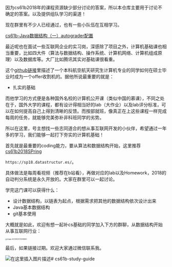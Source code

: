 因为cs61b2018年的课程资源缺少部分讨论的答案，所以本仓库主要用于讨论不确定的答案。以及提供组队学习的渠道！

现在群里有不少人已经通过，也有一些小队伍在互相学习。

[cs61b-Java数据结构（一）autograder配置](https://blog.csdn.net/weixin_42089190/article/details/117403853)

最近呢也在面试一些互联网企业的实习岗，深感除了项目之外，计算机基础课也相当重要，比如四大件（算法与数据结构、操作系统、计算机网络、计算机组成原理）以及数据库等。大厂比如腾讯其实对基础课很看重。

这个[github链接](https://github.com/conanhujinming/tips_for_interview/blob/master/README-zh_CN.md)里描述了一个本科航空航天研究生计算机专业的同学如何在硕士毕业时成为一个offer收割机的。据他所说最重要的就是：

- 扎实的基础

而他学习的方式便是各种国外名校的计算机公开课（类似中国的慕课），不同之处在于，国外大学的课程，都有设计得相当好的lab（大作业）以及lab评分标准，可以在如何提高自己上得到清晰的反馈。而按部就班，像真正在上这些课程一样完成每周的任务，就能够完美弥补非科班同学的劣势。

所以在这里，号主想找一些志同道合的想从事互联网开发的小伙伴，希望通过一年多的学习，我们能够一起打下夯实的计算机基础！

首先就是最重要的coding能力，要从算法和数据结构开始，这里推荐[cs61b2018SPring](https://sp18.datastructur.es/) 

`https://sp18.datastructur.es/`。

具体做法是每周看视频（推荐在b站看），再做对应的lab以及Homework，2018的自动判分系统是永久开放的。大家在群里可以一起讨论。

学完这门课可以获得什么：

- 设计数据结构，以链表为起点，根据需求把其他的数据结构依次设计出来
- Java基本数据结构
- git基本使用

大概就是如此，欢迎有想一起补cs基础的同学加入下方的群聊，从数据结构开始从事互联网行业：

<img src="https://i.loli.net/2021/04/25/IRsrFDAP247N3am.png" alt="image-20210425172008860" style="zoom:33%;" />




最后，如果链接过期。欢迎大家通过微信联系我。



![在这里插入图片描述](https://img-blog.csdnimg.cn/20200529103009878.gif#pic_center)# cs61b-study-guide
